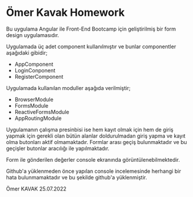 # Ömer Kavak Homework

Bu uygulama Angular ile Front-End Bootcamp için geliştirilmiş bir form design uygulamasıdır.

Uygulamada üç adet component kullanılmıştır ve bunlar componentler aşağıdaki gibidir;

- AppComponent
- LoginConponent
- RegisterComponent

Uygulamada kullanılan moduller aşağıda verilmiştir;

- BrowserModule
- FormsModule
- ReactiveFormsModule
- AppRoutingModule

Uygulamanın çalışma presinbisi ise hem kayıt olmak için hem de giriş yapmak için gerekli olan bütün alanlar doldurulmadan
giriş yapma ve kayıt olma butonları aktif olmamaktadır. Formlar arası geçiş bulunmaktadır ve bu geçişler butonlar
aracılığı ile yapılmaktadır.

Form ile gönderilen değerler console ekranında görüntülenebilmektedir.

Github'a yüklenmeden önce yapılan console incelemesinde herhangi bir hata bulunmamaktadır ve bu şekilde github'a yüklenmiştir.


Ömer KAVAK
25.07.2022
